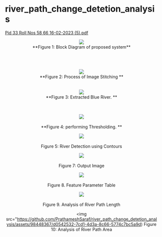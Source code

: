 # river_path_change_detetion_analysis

[Pid 33 Roll Nos 58 66 16-02-2023 (5).pdf](https://github.com/PrathameshSaraf/river_path_change_detetion_analysis/files/11469856/Pid.33.Roll.Nos.58.66.16-02-2023.5.pdf)
<div align="center">
   <img src="https://github.com/PrathameshSaraf/river_path_change_detetion_analysis/assets/98448367/dd709f9a-11b5-4625-ad4e-7f88f3cbe1db"><br>
    **Figure 1: Block Diagram of proposed system**
<br><br><br>
 <br/>

<img src="https://github.com/PrathameshSaraf/river_path_change_detetion_analysis/assets/98448367/1dad5d62-56b0-4af8-9c2a-378ecce81bd1"><br>
 **Figure 2: Process of Image Stitching **
<br><br><br>
<img src="https://github.com/PrathameshSaraf/river_path_change_detetion_analysis/assets/98448367/e3581b3f-c856-4eeb-ac8e-983e35bd61bb"><br>
 **Figure 3: Extracted Blue River. **
<br><br><br>

<img src="https://github.com/PrathameshSaraf/river_path_change_detetion_analysis/assets/98448367/e293cb84-ddb2-44da-ac4b-d46adff8360d"><br><br>
 **Figure 4: performing Thresholding. **


<img src="https://github.com/PrathameshSaraf/river_path_change_detetion_analysis/assets/98448367/47e7ee4d-0426-4086-b818-1161725cbef8"><br><br>
Figure 5: River Detection using Contours

<img src="https://github.com/PrathameshSaraf/river_path_change_detetion_analysis/assets/98448367/78c41989-2afb-46d9-83a6-f3ea0cc357c3"><br><br>
Figure 7: Output Image

<img src="https://github.com/PrathameshSaraf/river_path_change_detetion_analysis/assets/98448367/431b1c67-bcab-47f7-845d-c45bcadc6ba3"><br><br>
Figure 8. Feature Parameter Table 



<img src="https://github.com/PrathameshSaraf/river_path_change_detetion_analysis/assets/98448367/e3cc9154-7bf1-4a78-a26f-602e72b3e46f"><br><br>
Figure 9. Analysis of River Path Length


<img src="https://github.com/PrathameshSaraf/river_path_change_detetion_analysis/assets/98448367/d0542532-7cd1-4d3a-8c66-5774c7bc5a9d)
Figure 10: Analysis of River Path Area
</div>
